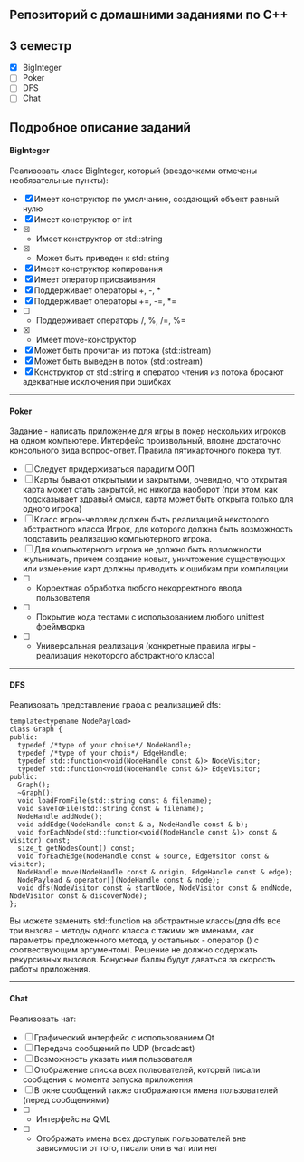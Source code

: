 ## Репозиторий с домашними заданиями по C++
## 3 семестр

- [x] BigInteger
- [ ] Poker
- [ ] DFS
- [ ] Chat

## Подробное описание заданий

#### BigInteger

Реализовать класс BigInteger, который (звездочками отмечены необязательные пункты):
- [x] Имеет конcтруктор по умолчанию, создающий объект равный нулю
- [x] Имеет конструктор от int
- [x] * Имеет конструктор от std::string
- [x] * Может быть приведен к std::string
- [x] Имеет конструктор копирования
- [x] Имеет оператор присваивания
- [x] Поддерживает операторы +, -, *
- [x] Поддерживает операторы +=, -=, *=
- [ ] * Поддерживает операторы /, %, /=, %=
- [x] * Имеет move-конструктор
- [x] Может быть прочитан из потока (std::istream)
- [x] Может быть выведен в поток (std::ostream)
- [x] Конструктор от std::string и оператор чтения из потока бросают адекватные исключения при ошибках

---------------

#### Poker

Задание - написать приложение для игры в покер нескольких игроков на одном компьютере. Интерфейс произвольный, вполне достаточно консольного вида вопрос-ответ. Правила пятикарточного покера тут.

- [ ] Следует придерживаться парадигм ООП
- [ ] Карты бывают открытыми и закрытыми, очевидно, что открытая карта может стать закрытой, но никогда наоборот (при этом, как подсказывает здравый смысл, карта может быть открыта только для одного игрока)
- [ ] Класс игрок-человек должен быть реализацией некоторого абстрактного класса Игрок, для которого должна быть возможность подставить реализацию компьютерного игрока.
- [ ] Для компьютерного игрока не должно быть возможности жульничать, причем создание новых, уничтожение существующих или изменение карт должны приводить к ошибкам при компиляции
- [ ] * Корректная обработка любого некорректного ввода пользователя
- [ ] * Покрытие кода тестами с использованием любого unittest фреймворка
- [ ] * Универсальная реализация (конкретные правила игры - реализация некоторого абстрактного класса)

---------------

#### DFS

Реализовать представление графа с реализацией dfs:

    template<typename NodePayload>
    class Graph {
    public:
      typedef /*type of your choise*/ NodeHandle;
      typedef /*type of your chois*/ EdgeHandle;
      typedef std::function<void(NodeHandle const &)> NodeVisitor;
      typedef std::function<void(NodeHandle const &)> EdgeVisitor;
    public:
      Graph();
      ~Graph();
      void loadFromFile(std::string const & filename);
      void saveToFile(std::string const & filename);
      NodeHandle addNode();
      void addEdge(NodeHandle const & a, NodeHandle const & b);
      void forEachNode(std::function<void(NodeHandle const &)> const & visitor) const;
      size_t getNodesCount() const;
      void forEachEdge(NodeHandle const & source, EdgeVsitor const & visitor);
      NodeHandle move(NodeHandle const & origin, EdgeHandle const & edge);
      NodePayload & operator[](NodeHandle const & node);
      void dfs(NodeVisitor const & startNode, NodeVisitor const & endNode, NodeVisitor const & discoverNode);
    };

Вы можете заменить std::function на абстрактные классы(для dfs все три вызова - методы одного класса с такими же именами, как параметры предложенного метода, у остальных - оператор () с соотвествующим аргументом).
Решение не должно содержать рекурсивных вызовов.
Бонусные баллы будут даваться за скорость работы приложения.

---------------

#### Chat

Реализовать чат:
- [ ] Графический интерфейс с использованием Qt
- [ ] Передача сообщений по UDP (broadcast)
- [ ] Возможность указать имя пользователя
- [ ] Отображение списка всех польователей, который писали сообщения с момента запуска приложения
- [ ] В окне сообщений также отображаются имена пользователей (перед сообщениями)
- [ ] * Интерфейс на QML
- [ ] * Отображать имена всех доступых пользователей вне зависимости от того, писали они в чат или нет
